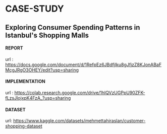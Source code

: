 # CASE-STUDY
## Exploring Consumer Spending Patterns in Istanbul's Shopping Malls


#### REPORT
url : https://docs.google.com/document/d/1RefpEz6JBdfjlku8gJfjzZ8KJonABaFMcgJRgO3OHEY/edit?usp=sharing

#### IMPLEMENTATION
url : https://colab.research.google.com/drive/1hlQVzUGPpU90ZFK-fLzsJlojxpK4FzA_?usp=sharing

#### DATASET
url: https://www.kaggle.com/datasets/mehmettahiraslan/customer-shopping-dataset
